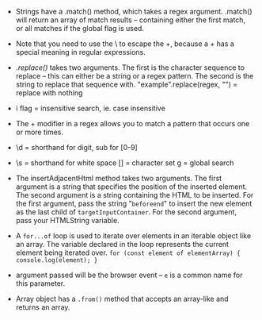 - Strings have a .match() method, which takes a regex argument. .match() will return an array of match results – containing either the first match, or all matches if the global flag is used.

- Note that you need to use the \ to escape the +, because a + has a special meaning in regular expressions.
- _.replace()_ takes two arguments. The first is the character sequence to replace – this can either be a string or a regex pattern. The second is the string to replace that sequence with. "example".replace(regex, "") = replace with nothing
- i flag = insensitive search, ie. case insensitive
- The + modifier in a regex allows you to match a pattern that occurs one or more times.
- \d = shorthand for digit, sub for [0-9]
- \s = shorthand for white space [] = character set g = global search

- The insertAdjacentHtml method takes two arguments. The first argument is a string that specifies the position of the inserted element. The second argument is a string containing the HTML to be inserted.
For the first argument, pass the string "`beforeend`" to insert the new element as the last child of `targetInputContainer`.
For the second argument, pass your HTMLString variable.

- A `for...of` loop is used to iterate over elements in an iterable object like an array. The variable declared in the loop represents the current element being iterated over.
  ``for (const element of elementArray) {
  console.log(element);
}``

- argument passed will be the browser event – `e` is a common name for this parameter.
- Array object has a `.from()` method that accepts an array-like and returns an array.